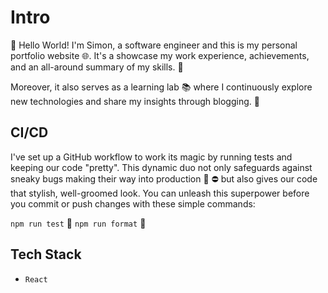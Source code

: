 # Intro

👋 Hello World! I'm Simon, a software engineer and this is my personal portfolio website 🌐. It's a showcase my work experience, achievements, and an all-around summary of my skills. 🚀

Moreover, it also serves as a learning lab 📚 where I continuously explore new technologies and share my insights through blogging. 📝

## CI/CD

I've set up a GitHub workflow to work its magic by running tests and keeping our code "pretty". This dynamic duo not only safeguards against sneaky bugs making their way into production 🐛 ⛔ but also gives our code that stylish, well-groomed look. You can unleash this superpower before you commit or push changes with these simple commands:

`npm run test` 🧪
`npm run format` 🎨

## Tech Stack

- `React`
